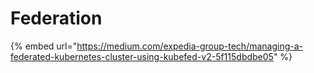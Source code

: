 # Federation

{% embed url="https://medium.com/expedia-group-tech/managing-a-federated-kubernetes-cluster-using-kubefed-v2-5f115dbdbe05" %}
